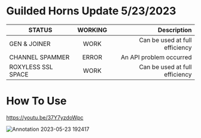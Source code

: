 # Guilded Horns Update 5/23/2023

| STATUS             | WORKING       | Description                                                         |
| ------------------ |:-------------:| -------------------------------------------------------------------:|
| GEN & JOINER       | WORK          | Can be used at full efficiency                                      |
| CHANNEL SPAMMER    | ERROR         | An API problem occurred                                             |
| ROXYLESS SSL SPACE | WORK          | Can be used at full efficiency                                      |

# How To Use
https://youtu.be/37Y7yzdoWpc

![Annotation 2023-05-23 192417](https://github.com/vast1337x/guilded-horns-tools/assets/114198896/464a01f2-a857-4bed-83d8-4fa9e0341ede)
